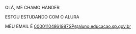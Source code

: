 OLÁ, ME CHAMO HANDER

ESTOU ESTUDANDO COM O ALURA

MEU EMAIL É 00001104861987SP@aluno.educacao.sp.gov.br
